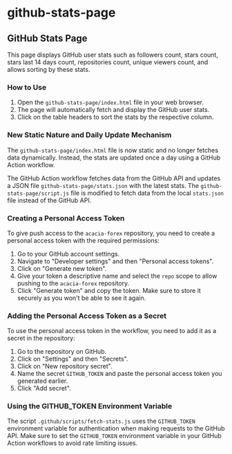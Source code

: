 # github-stats-page

## GitHub Stats Page

This page displays GitHub user stats such as followers count, stars count, stars last 14 days count, repositories count, unique viewers count, and allows sorting by these stats.

### How to Use

1. Open the `github-stats-page/index.html` file in your web browser.
2. The page will automatically fetch and display the GitHub user stats.
3. Click on the table headers to sort the stats by the respective column.

### New Static Nature and Daily Update Mechanism

The `github-stats-page/index.html` file is now static and no longer fetches data dynamically. Instead, the stats are updated once a day using a GitHub Action workflow.

The GitHub Action workflow fetches data from the GitHub API and updates a JSON file `github-stats-page/stats.json` with the latest stats. The `github-stats-page/script.js` file is modified to fetch data from the local `stats.json` file instead of the GitHub API.

### Creating a Personal Access Token

To give push access to the `acacia-forex` repository, you need to create a personal access token with the required permissions:

1. Go to your GitHub account settings.
2. Navigate to "Developer settings" and then "Personal access tokens".
3. Click on "Generate new token".
4. Give your token a descriptive name and select the `repo` scope to allow pushing to the `acacia-forex` repository.
5. Click "Generate token" and copy the token. Make sure to store it securely as you won't be able to see it again.

### Adding the Personal Access Token as a Secret

To use the personal access token in the workflow, you need to add it as a secret in the repository:

1. Go to the repository on GitHub.
2. Click on "Settings" and then "Secrets".
3. Click on "New repository secret".
4. Name the secret `GITHUB_TOKEN` and paste the personal access token you generated earlier.
5. Click "Add secret".

### Using the GITHUB_TOKEN Environment Variable

The script `.github/scripts/fetch-stats.js` uses the `GITHUB_TOKEN` environment variable for authentication when making requests to the GitHub API. Make sure to set the `GITHUB_TOKEN` environment variable in your GitHub Action workflows to avoid rate limiting issues.
